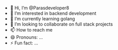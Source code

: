 - 👋 Hi, I’m @Parasdeveloper8
- 👀 I’m interested in backend development
- 🌱 I’m currently learning golang
- 💞️ I’m looking to collaborate on full stack projects
- 📫 How to reach me 
- 😄 Pronouns: ...
- ⚡ Fun fact: ...

<!---
Parasdeveloper8/Parasdeveloper8 is a ✨ special ✨ repository because its `README.md` (this file) appears on your GitHub profile.
You can click the Preview link to take a look at your changes.
--->
